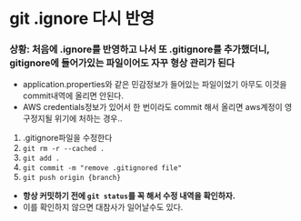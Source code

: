 # git .ignore 다시 반영



### 상황: 처음에 .ignore를 반영하고 나서 또 .gitignore를 추가했더니, gitignore에 들어가있는 파일이어도 자꾸 형상 관리가 된다



* application.properties와 같은 민감정보가 들어있는 파일이었기 아무도 이것을 commit내역에 올리면 안된다.
* AWS credentials정보가 있어서 한 번이라도 commit 해서 올리면 aws계정이 영구정지될 위기에 처하는 경우..



1. .gitignore파일을 수정한다
2. `git rm -r --cached .`
3. `git add .`
4. `git commit -m "remove .gitignored file"`
5. `git push origin {branch}`



* **항상 커밋하기 전에 `git status`를 꼭 해서 수정 내역을 확인하자.**
* 이를 확인하지 않으면 대참사가 일어날수도 있다.

